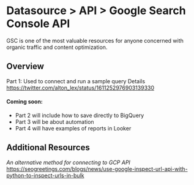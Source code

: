 
# Datasource > API > Google Search Console API


GSC is one of the most valuable resources for anyone concerned with organic traffic and content optimization.


## Overview

Part 1: 
Used to connect and run a sample query
Details https://twitter.com/alton_lex/status/1611252976903139330

#### Coming soon:

- Part 2 will include how to save directly to BigQuery
- Part 3 will be about automation
- Part 4 will have examples of reports in Looker


## Additional Resources

*An alternative method for connecting to GCP API*
https://seogreetings.com/blogs/news/use-google-inspect-url-api-with-python-to-inspect-urls-in-bulk

